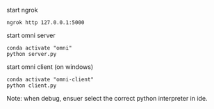 start ngrok
```
ngrok http 127.0.0.1:5000
```

start omni server
```
conda activate "omni"
python server.py
```

start omni client (on windows)
```
conda activate "omni-client"
python client.py
```

Note: when debug, ensuer select the correct python interpreter in ide.